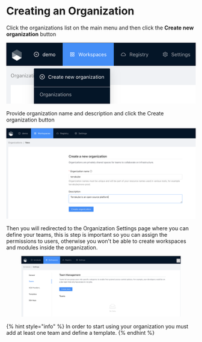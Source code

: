 # Creating an Organization



Click the organizations list on the main menu and then click the **Create new organization** button

![](<../../../.gitbook/assets/image (12) (1).png>)

Provide organization name and description and click the Create organization button

![](<../../../.gitbook/assets/image (13) (1).png>)

Then you will redirected to the Organization Settings page where you can define your teams, this is step is important so you can assign the permissions to users, otherwise you won't be able to create workspaces and modules inside the organization.

&#x20;

<figure><img src="../../../.gitbook/assets/image (3).png" alt=""><figcaption></figcaption></figure>

{% hint style="info" %}
In order to start using your organization you must add at least one team and define a template.
{% endhint %}
